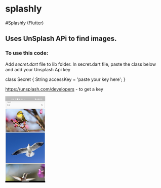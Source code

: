 # splashly

#Splashly (Flutter)

## Uses UnSplash APi to find images.

### To use this code:

Add *secret.dart* file to lib folder. In secret.dart file, paste the class below and add your Unsplash Api key 

class Secret {
    String accessKey = 'paste your key here';
    }

https://unsplash.com/developers - to get a key

<img src="https://github.com/maydev99/splashly/blob/master/flutter_01.png" width=25% height=25%>


